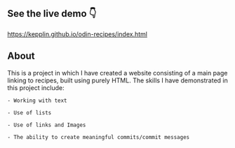 ## See the live demo 👇
    
https://kepplin.github.io/odin-recipes/index.html

## About

This is a project in which I have created a website consisting of a main page linking to recipes, built using purely HTML. 
The skills I have demonstrated in this project include:

    - Working with text
    
    - Use of lists
    
    - Use of links and Images
    
    - The ability to create meaningful commits/commit messages

